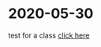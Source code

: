 # 2020-05-30
test for a class
[click here](https://github.com/vivisantosa/vivisantosa.github.io/blob/master/index.html)
